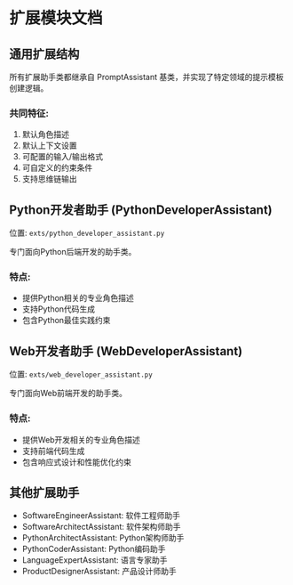 # 扩展模块文档

## 通用扩展结构

所有扩展助手类都继承自 PromptAssistant 基类，并实现了特定领域的提示模板创建逻辑。

### 共同特征:

1. 默认角色描述
2. 默认上下文设置
3. 可配置的输入/输出格式
4. 可自定义的约束条件
5. 支持思维链输出

## Python开发者助手 (PythonDeveloperAssistant)

位置: `exts/python_developer_assistant.py`

专门面向Python后端开发的助手类。

### 特点:
- 提供Python相关的专业角色描述
- 支持Python代码生成
- 包含Python最佳实践约束

## Web开发者助手 (WebDeveloperAssistant)

位置: `exts/web_developer_assistant.py`

专门面向Web前端开发的助手类。

### 特点:
- 提供Web开发相关的专业角色描述
- 支持前端代码生成
- 包含响应式设计和性能优化约束

## 其他扩展助手

- SoftwareEngineerAssistant: 软件工程师助手
- SoftwareArchitectAssistant: 软件架构师助手
- PythonArchitectAssistant: Python架构师助手
- PythonCoderAssistant: Python编码助手
- LanguageExpertAssistant: 语言专家助手
- ProductDesignerAssistant: 产品设计师助手 